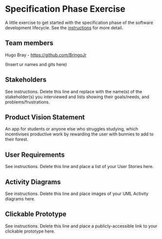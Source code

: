 # Specification Phase Exercise

A little exercise to get started with the specification phase of the software development lifecycle. See the [instructions](instructions.md) for more detail.

## Team members

Hugo Bray - https://github.com/BringoJr

(Insert ur names and gits here)

## Stakeholders

See instructions. Delete this line and replace with the name(s) of the stakeholder(s) you interviewed and lists showing their goals/needs, and problems/frustrations.

## Product Vision Statement

An app for students or anyone else who struggles studying, which incentivises productive work by rewarding the user with bunnies to add to their forest.

## User Requirements

See instructions. Delete this line and place a list of your User Stories here.

## Activity Diagrams

See instructions. Delete this line and place images of your UML Activity diagrams here.

## Clickable Prototype

See instructions. Delete this line and place a publicly-accessible link to your clickable prototype here.
